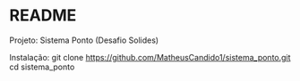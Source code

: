 # README

Projeto: Sistema Ponto (Desafio Solides)

Instalação:
git clone https://github.com/MatheusCandido1/sistema_ponto.git
cd sistema_ponto


